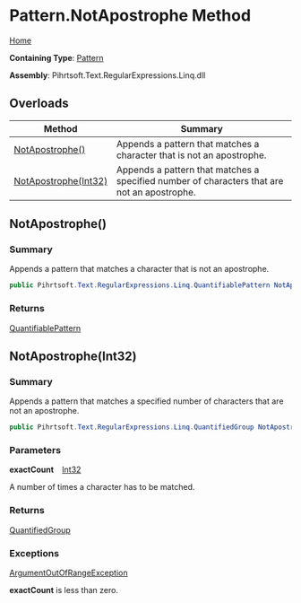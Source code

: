 # Pattern\.NotApostrophe Method

[Home](../../../../../../README.md)

**Containing Type**: [Pattern](../README.md)

**Assembly**: Pihrtsoft\.Text\.RegularExpressions\.Linq\.dll

## Overloads

| Method | Summary |
| ------ | ------- |
| [NotApostrophe()](#Pihrtsoft_Text_RegularExpressions_Linq_Pattern_NotApostrophe) | Appends a pattern that matches a character that is not an apostrophe\. |
| [NotApostrophe(Int32)](#Pihrtsoft_Text_RegularExpressions_Linq_Pattern_NotApostrophe_System_Int32_) | Appends a pattern that matches a specified number of characters that are not an apostrophe\. |

## NotApostrophe\(\) <a name="Pihrtsoft_Text_RegularExpressions_Linq_Pattern_NotApostrophe"></a>

### Summary

Appends a pattern that matches a character that is not an apostrophe\.

```csharp
public Pihrtsoft.Text.RegularExpressions.Linq.QuantifiablePattern NotApostrophe()
```

### Returns

[QuantifiablePattern](../../QuantifiablePattern/README.md)

## NotApostrophe\(Int32\) <a name="Pihrtsoft_Text_RegularExpressions_Linq_Pattern_NotApostrophe_System_Int32_"></a>

### Summary

Appends a pattern that matches a specified number of characters that are not an apostrophe\.

```csharp
public Pihrtsoft.Text.RegularExpressions.Linq.QuantifiedGroup NotApostrophe(int exactCount)
```

### Parameters

**exactCount** &ensp; [Int32](https://docs.microsoft.com/en-us/dotnet/api/system.int32)

A number of times a character has to be matched\.

### Returns

[QuantifiedGroup](../../QuantifiedGroup/README.md)

### Exceptions

[ArgumentOutOfRangeException](https://docs.microsoft.com/en-us/dotnet/api/system.argumentoutofrangeexception)

**exactCount** is less than zero\.

